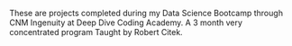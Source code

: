 These are projects completed during my Data Science Bootcamp through CNM Ingenuity at Deep Dive Coding Academy. 
A 3 month very concentrated program Taught by Robert Citek. 
